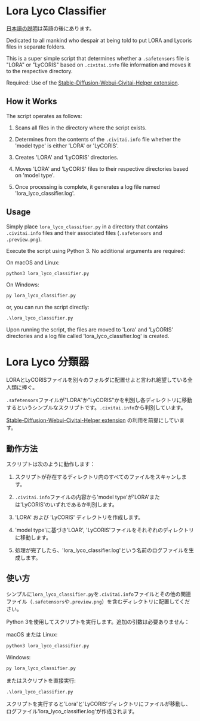 # Lora Lyco Classifier

[日本語の説明](#lora-lyco-分類器)は英語の後にあります。

Dedicated to all mankind who despair at being told to put LORA and Lycoris files in separate folders.

This is a super simple script that determines whether a `.safetensors` file is "LORA" or "LyCORIS" based on `.civitai.info` file information and moves it to the respective directory.

Required: Use of the [Stable-Diffusion-Webui-Civitai-Helper extension](https://github.com/butaixianran/Stable-Diffusion-Webui-Civitai-Helper).

## How it Works

The script operates as follows:

1. Scans all files in the directory where the script exists.

2. Determines from the contents of the `.civitai.info` file whether the 'model type' is either 'LORA' or 'LyCORIS'.

3. Creates 'LORA' and 'LyCORIS' directories.

4. Moves 'LORA' and 'LyCORIS' files to their respective directories based on 'model type'.

5. Once processing is complete, it generates a log file named 'lora_lyco_classifier.log'.

## Usage

Simply place `lora_lyco_classifier.py` in a directory that contains `.civitai.info` files and their associated files (`.safetensors` and `.preview.png`).

Execute the script using Python 3. No additional arguments are required:

On macOS and Linux:

```Python
python3 lora_lyco_classifier.py
```

On Windows:

```Python
py lora_lyco_classifier.py
```

or, you can run the script directly:

```cmd
.\lora_lyco_classifier.py
```

Upon running the script, the files are moved to 'Lora' and 'LyCORIS' directories and a log file called 'lora_lyco_classifier.log' is created.

# Lora Lyco 分類器

LORAとLyCORISファイルを別々のフォルダに配置せよと言われ絶望している全人類に捧ぐ。

`.safetensors`ファイルが"LORA"か"LyCORIS"かを判別し各ディレクトリに移動するというシンプルなスクリプトです。`.civitai.info`から判別しています。

[Stable-Diffusion-Webui-Civitai-Helper extension](https://github.com/butaixianran/Stable-Diffusion-Webui-Civitai-Helper) の利用を前提にしています。

## 動作方法

スクリプトは次のように動作します：

1. スクリプトが存在するディレクトリ内のすべてのファイルをスキャンします。

2. `.civitai.info`ファイルの内容から'model type'が'LORA'または'LyCORIS'のいずれであるか判別します。

3. 'LORA' および 'LyCORIS' ディレクトリを作成します。

4. 'model type'に基づき'LOAR', 'LyCORIS'ファイルをそれぞれのディレクトリに移動します。

5. 処理が完了したら、'lora_lyco_classifier.log'という名前のログファイルを生成します。

## 使い方

シンプルに`lora_lyco_classifier.py`を`.civitai.info`ファイルとその他の関連ファイル（`.safetensors`や`.preview.png`）を含むディレクトリに配置してください。

Python 3を使用してスクリプトを実行します。追加の引数は必要ありません：

macOS または Linux:

```Python
python3 lora_lyco_classifier.py
```

Windows:

```Python
py lora_lyco_classifier.py
```

またはスクリプトを直接実行:

```cmd
.\lora_lyco_classifier.py
```

スクリプトを実行すると'Lora'と'LyCORIS'ディレクトリにファイルが移動し、ログファイル'lora_lyco_classifier.log'が作成されます。
